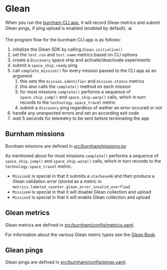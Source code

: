 # Glean

When you run the [burnham CLI app][cli.py], it will record Glean metrics and
submit Glean pings, if ping upload is enabled (enabled by default). 📊

The program flow for the burnham CLI app is as follows:

1. initialize the Glean SDK by calling `Glean.initialize()`
2. set the `test.run` and `test.name` metrics based on CLI options
3. create a `Discovery` space ship and activate/deactivate experiments
4. submit a `space_ship_ready` ping
5. call `complete_mission()` for every mission passed to the CLI app as an argument
    1. this sets the `mission.identifier` and `mission.status` metrics
    2. this also calls the `complete()` method on each mission
    3. for most missions `complete()` performs a sequence of `space_ship.jump()`
    and `space_ship.warp()` calls, which in turn records to the
    `technology.space_travel` metric
    4. submit a `discovery` ping regardless of wether an error occured or not
6. handle any unexpected errors and set an according exit code
7. wait 5 seconds for telemetry to be sent before terminating the app

## Burnham missions

Burnham missions are defined in [src/burnham/missions.py][missions.py]

As mentioned about for most missions `complete()` performs a sequence of
`space_ship.jump()` and `space_ship.warp()` calls, which in turn records to the
`technology.space_travel` metric.

* `MissionE` is special in that it submits a `starbase46` and then produce
a Glean validation error (stored as a metric in
`metrics.labeled_counter.glean_error_invalid_overflow`)
* `MissionH` is special in that it will disable Glean collection and upload
* `MissionI` is special in that it will enable Glean collection and upload

## Glean metrics

Glean metrics are defined in [src/burnham/config/metrics.yaml][metrics.yaml].

For information about the various Glean metric types see the [Glean Book][metric_types].

## Glean pings

Glean pings are defined in [src/burnham/config/pings.yaml][pings.yaml].

[metrics.yaml]: ../src/burnham/config/metrics.yaml
[pings.yaml]: ../src/burnham/config/pings.yaml
[cli.py]: ../src/burnham/cli.py
[missions.py]: ../src/burnham/missions.py

[metric_types]: https://mozilla.github.io/glean/book/reference/metrics/index.html
